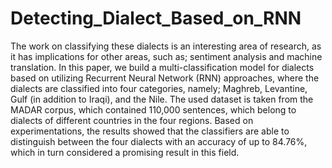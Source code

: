 # Detecting_Dialect_Based_on_RNN
The work on classifying these dialects is an interesting area of research, as it has implications for other areas, such as; sentiment analysis and machine translation. In this paper, we build a multi-classification model for dialects based on utilizing Recurrent Neural Network (RNN) approaches, where the dialects are classified into four categories, namely; Maghreb, Levantine, Gulf (in addition to Iraqi), and the Nile. The used dataset is taken from the MADAR corpus, which contained 110,000 sentences, which belong to dialects of different countries in the four regions. Based on experimentations, the results showed that the classifiers are able to distinguish between the four dialects with an accuracy of up to 84.76%, which in turn considered a promising result in this field.

